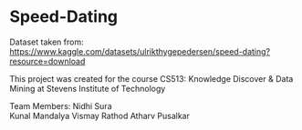 # Speed-Dating

Dataset taken from:
https://www.kaggle.com/datasets/ulrikthygepedersen/speed-dating?resource=download

This project was created for the course CS513: Knowledge Discover & Data Mining at Stevens Institute of Technology

Team Members:
Nidhi Sura<br>
Kunal Mandalya
Vismay Rathod
Atharv Pusalkar
